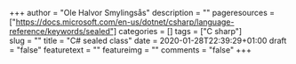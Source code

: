 +++
author = "Ole Halvor Smylingsås"
description = ""
pageresources = ["https://docs.microsoft.com/en-us/dotnet/csharp/language-reference/keywords/sealed"]
categories = []
tags = ["C sharp"]     
slug = ""
title = "C# sealed class"
date = 2020-01-28T22:39:29+01:00
draft = "false"
featuretext = ""
featureimg = ""
comments = "false"
+++